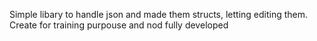 Simple libary to handle json and made them structs, letting editing them.
Create for training purpouse and nod fully developed
